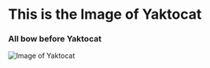# This is the Image of Yaktocat
### All bow before Yaktocat
![Image of Yaktocat](https://octodex.github.com/images/yaktocat.png)
